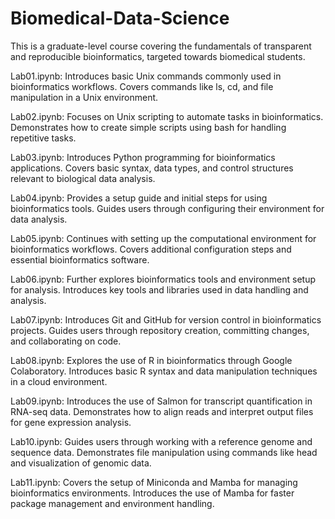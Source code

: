 # Biomedical-Data-Science
This is a graduate-level course covering the fundamentals of transparent and reproducible bioinformatics, targeted towards biomedical students.

Lab01.ipynb:
Introduces basic Unix commands commonly used in bioinformatics workflows.
Covers commands like ls, cd, and file manipulation in a Unix environment.

Lab02.ipynb:
Focuses on Unix scripting to automate tasks in bioinformatics.
Demonstrates how to create simple scripts using bash for handling repetitive tasks.

Lab03.ipynb:
Introduces Python programming for bioinformatics applications.
Covers basic syntax, data types, and control structures relevant to biological data analysis.

Lab04.ipynb:
Provides a setup guide and initial steps for using bioinformatics tools.
Guides users through configuring their environment for data analysis.

Lab05.ipynb:
Continues with setting up the computational environment for bioinformatics workflows.
Covers additional configuration steps and essential bioinformatics software.

Lab06.ipynb:
Further explores bioinformatics tools and environment setup for analysis.
Introduces key tools and libraries used in data handling and analysis.

Lab07.ipynb:
Introduces Git and GitHub for version control in bioinformatics projects.
Guides users through repository creation, committing changes, and collaborating on code.

Lab08.ipynb:
Explores the use of R in bioinformatics through Google Colaboratory.
Introduces basic R syntax and data manipulation techniques in a cloud environment.

Lab09.ipynb:
Introduces the use of Salmon for transcript quantification in RNA-seq data.
Demonstrates how to align reads and interpret output files for gene expression analysis.

Lab10.ipynb:
Guides users through working with a reference genome and sequence data.
Demonstrates file manipulation using commands like head and visualization of genomic data.

Lab11.ipynb:
Covers the setup of Miniconda and Mamba for managing bioinformatics environments.
Introduces the use of Mamba for faster package management and environment handling.
